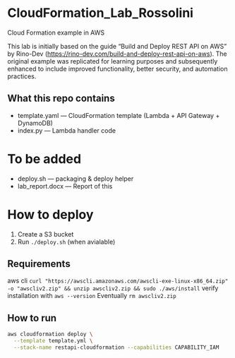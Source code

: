 # CloudFormation_Lab_Rossolini
Cloud Formation example in AWS


This lab is initially based on the guide “Build and Deploy REST API on AWS” by Rino-Dev (https://rino-dev.com/build-and-deploy-rest-api-on-aws). The original example was replicated for learning purposes and subsequently enhanced to include improved functionality, better security, and automation practices.

## What this repo contains
- template.yaml — CloudFormation template (Lambda + API Gateway + DynamoDB)
- index.py — Lambda handler code

# To be added
- deploy.sh — packaging & deploy helper
- lab_report.docx — Report of this 
# How to deploy
1. Create a S3 bucket
2. Run `./deploy.sh` (when avialable)

## Requirements
aws cli 
`curl "https://awscli.amazonaws.com/awscli-exe-linux-x86_64.zip" -o "awscliv2.zip" && unzip awscliv2.zip && sudo ./aws/install`
verify installation with 
`aws --version`
Eventually
`rm awscliv2.zip`


## How to run 
```bash
aws cloudformation deploy \
  --template template.yml \
  --stack-name restapi-cloudformation --capabilities CAPABILITY_IAM
```
